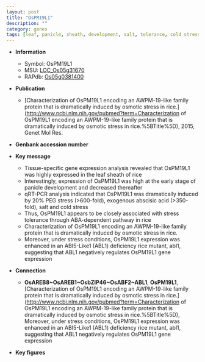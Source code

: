 ```yaml
---
layout: post
title: "OsPM19L1"
description: ""
category: genes
tags: [leaf, panicle, sheath, development, salt, tolerance, cold stress, stress, abscisic acid, stress tolerance]
---
```


* **Information**  
    + Symbol: OsPM19L1  
    + MSU: [LOC_Os05g31670](http://rice.plantbiology.msu.edu/cgi-bin/ORF_infopage.cgi?orf=LOC_Os05g31670)  
    + RAPdb: [Os05g0381400](http://rapdb.dna.affrc.go.jp/viewer/gbrowse_details/irgsp1?name=Os05g0381400)  

* **Publication**  
    + [Characterization of OsPM19L1 encoding an AWPM-19-like family protein that is dramatically induced by osmotic stress in rice.](http://www.ncbi.nlm.nih.gov/pubmed?term=Characterization of OsPM19L1 encoding an AWPM-19-like family protein that is dramatically induced by osmotic stress in rice.%5BTitle%5D), 2015, Genet Mol Res.

* **Genbank accession number**  

* **Key message**  
    + Tissue-specific gene expression analysis revealed that OsPM19L1 was highly expressed in the leaf sheath of rice
    + Interestingly, expression of OsPM19L1 was high at the early stage of panicle development and decreased thereafter
    + qRT-PCR analysis indicated that OsPM19L1 was dramatically induced by 20% PEG stress (&gt;600-fold), exogenous abscisic acid (&gt;350-fold), salt and cold stress
    + Thus, OsPM19L1 appears to be closely associated with stress tolerance through ABA-dependent pathway in rice
    + Characterization of OsPM19L1 encoding an AWPM-19-like family protein that is dramatically induced by osmotic stress in rice.
    + Moreover, under stress conditions, OsPM19L1 expression was enhanced in an ABI5-Like1 (ABL1) deficiency rice mutant, abl1, suggesting that ABL1 negatively regulates OsPM19L1 gene expression

* **Connection**  
    + __OsAREB8~OsAREB1~OsbZIP46~OsABF2~ABL1__, __OsPM19L1__, [Characterization of OsPM19L1 encoding an AWPM-19-like family protein that is dramatically induced by osmotic stress in rice.](http://www.ncbi.nlm.nih.gov/pubmed?term=Characterization of OsPM19L1 encoding an AWPM-19-like family protein that is dramatically induced by osmotic stress in rice.%5BTitle%5D),  Moreover, under stress conditions, OsPM19L1 expression was enhanced in an ABI5-Like1 (ABL1) deficiency rice mutant, abl1, suggesting that ABL1 negatively regulates OsPM19L1 gene expression

* **Key figures**  


